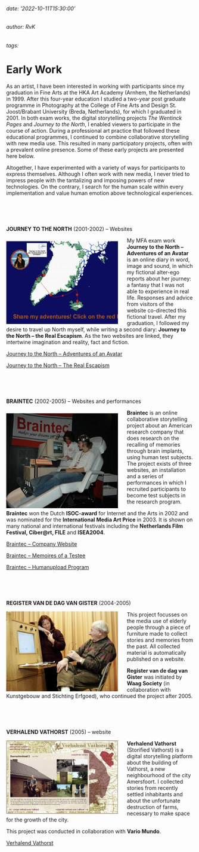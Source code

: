 ###### date: '2022-10-11T15:30:00'
###### author: RvK
###### tags:

# Early Work

As an artist, I have been interested in working with participants since my graduation in Fine Arts at the HKA Art Academy (Arnhem, the Netherlands) in 1999. After this four-year education I studied a two-year post graduate programme in Photography at the College of Fine Arts and Design St. Joost/Brabant University (Breda, Netherlands), for which I graduated in 2001. In both exam works, the digital storytelling projects *The Wentinck Pages* and *Journey to the North*, I enabled viewers to participate in the course of action. During a professional art practice that followed these educational programmes, I continued to combine collaborative storytelling with new media use. This resulted in many participatory projects, often with a prevalent online presence. Some of these early projects are presented here below.

Altogether, I have experimented with a variety of ways for participants to express themselves. Although I often work with new media, I never tried to impress people with the tantalizing and imposing powers of new technologies. On the contrary, I search for the human scale within every implementation and value human emotion above technological experiences.

<br>
<br>
<br>

**JOURNEY TO THE NORTH** (2001-2002) – Websites

<div style="float: left; margin: 10px 24px 0px 0px;">
  <img src="assets/images/JourneyToTheNorth.jpg"/>
</div>

My MFA exam work **Journey to the North – Adventures of an Avatar** is an online diary in word, image and sound, in which my fictional alter-ego reports about her journey: a fantasy that I was not able to experience in real life. Responses and advice from visitors of the website co-directed this fictional travel. After my graduation, I followed my desire to travel up North myself, while writing a second diary: **Journey to the North – the Real Escapism**. As the two websites are linked, they intertwine imagination and reality, fact and fiction. 

<a href="https://rvk.azurewebsites.net/journey/map.htm" target="_blank">Journey to the North – Adventures of an Avatar</a>

<a href="https://rvk.azurewebsites.net/escapism/map.htm" target="_blank">Journey to the North – The Real Escapism</a>

<br>
<br>
<br>

**BRAINTEC** (2002-2005) – Websites and performances

<div style="float: left; margin: 10px 24px 0px 0px;">
  <img src="assets/images/Braintec.jpg"/>
</div>

**Braintec** is an online collaborative storytelling project about an American research company that does research on the recalling of memories through brain implants, using human test subjects. The project exists of three websites, an installation and a series of performances in which I recruited participants to become test subjects in the research program.

**Braintec** won the Dutch **ISOC-award** for Internet and the Arts in 2002 and was nominated for the **International Media Art Price** in 2003. It is shown on many national and international festivals including the **Netherlands Film Festival, Ciber@rt, FILE** and **ISEA2004**.

<a href="https://rvk.azurewebsites.net/Braintec/index.htm" target="_blank">Braintec – Company Website</a>

<a href="https://rvk.azurewebsites.net/Memoires/index.htm" target="_blank">Braintec – Memoires of a Testee</a>

<a href="https://rvk.azurewebsites.net/grid/index.htm" target="_blank">Braintec – Humanupload Program</a>

<br>
<br>
<br>

**REGISTER VAN DE DAG VAN GISTER** (2004-2005) 

<div style="float: left; margin: 0px 24px 0px 0px;">
  <img src="assets/images/RegisterVanDeDagVanGister.jpg"/>
</div>

This project focusses on the media use of elderly people through a piece of furniture made to collect stories and memories from the past. All collected material is automatically published on a website.

**Register van de dag van Gister** was initiated by **Waag Society** (in collaboration with Kunstgebouw and Stichting Erfgoed), who continued the project after 2005.

<br>
<br>
<br>

**VERHALEND VATHORST** (2005) – website

<div style="float: left; margin: 0px 24px 0px 0px;">
  <img src="assets/images/VerhalendVathorst.jpg"/>
</div>

**Verhalend Vathorst** (Storified Vathorst) is a digital storytelling platform about the building of Vathorst, a new neighbourhood of the city Amersfoort. I collected stories from recently settled inhabitants and about the unfortunate destruction of farms, necessary to make space for the growth of the city.

This project was conducted in collaboration with **Vario Mundo**.

<a href="https://rvk.azurewebsites.net/vathorst/" target="_blank">Verhalend Vathorst</a>

<br>
<br>
<br>
